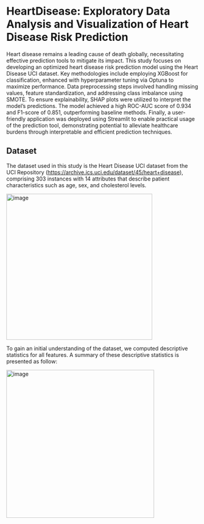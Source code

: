 # HeartDisease: Exploratory Data Analysis and Visualization of Heart Disease Risk Prediction

Heart disease remains a leading cause of death globally, necessitating effective prediction tools to mitigate its impact. This study focuses on developing an optimized heart disease risk prediction model using the Heart Disease UCI dataset. Key methodologies include employing XGBoost for classification, enhanced with hyperparameter tuning via Optuna to maximize performance. Data preprocessing steps involved handling missing values, feature standardization, and addressing class imbalance using SMOTE. To ensure explainability, SHAP plots were utilized to interpret the model’s predictions. The model achieved a high ROC-AUC score of 0.934 and F1-score of 0.851, outperforming baseline methods. Finally, a user-friendly application was deployed using Streamlit to enable practical usage of the prediction tool, demonstrating potential to alleviate healthcare burdens through interpretable and efficient prediction techniques.

## Dataset
The dataset used in this study is the Heart Disease UCI dataset from the UCI Repository (https://archive.ics.uci.edu/dataset/45/heart+disease), comprising 303 instances with 14 attributes that describe patient characteristics such as age, sex, and cholesterol levels.

<img width="383" alt="image" src="https://github.com/user-attachments/assets/695f4386-65ad-43c2-bed4-bd8e1ce2a9e2" />

To gain an initial understanding of the dataset, we computed descriptive statistics for all features. A summary of these descriptive statistics is presented as follow:

<img width="388" alt="image" src="https://github.com/user-attachments/assets/34d240bd-818d-4f1c-89ce-514ac93ba3cc" />

